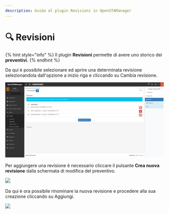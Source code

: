 ```yaml
---
description: Guida al plugin Revisioni in OpenSTAManager
---
```


# 🔍 Revisioni

{% hint style="info" %}
Il plugin **Revisioni** permette di avere uno storico dei **preventivi.**
{% endhint %}

Da qui è possibile selezionare ed aprire una determinata revisione selezionandola dall'opzione a inizio riga e cliccando su Cambia revisione.

![](<../../../../../.gitbook/assets/image (122).png>)

Per aggiungere una revisione è necessario cliccare il pulsante **Crea nuova revisione** dalla schermata di modifica del preventivo.

![](https://firebasestorage.googleapis.com/v0/b/gitbook-x-prod.appspot.com/o/spaces%2F-LZJeLg23eVDvrCv74U7-887967055%2Fuploads%2F91t5zg47iij3XqT715Cd%2Ffile.png?alt=media)

Da qui è ora possibile rinominare la nuova revisione e procedere alla sua creazione cliccando su Aggiungi.

![](https://firebasestorage.googleapis.com/v0/b/gitbook-x-prod.appspot.com/o/spaces%2F-LZJeLg23eVDvrCv74U7-887967055%2Fuploads%2FruhzdVTvlUGagJRgur6t%2Ffile.png?alt=media)
